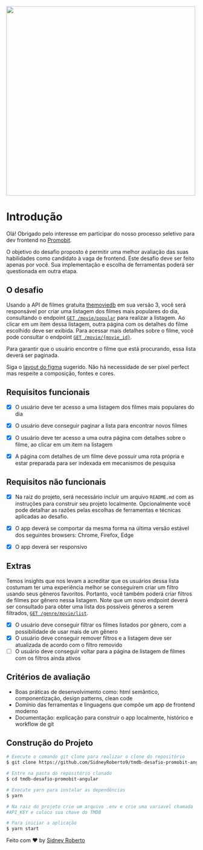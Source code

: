 <img src="https://i.imgur.com/6q2AiRg.png" width="500">

# Introdução

Olá! Obrigado pelo interesse em participar do nosso processo seletivo para dev frontend no [Promobit](https://www.promobit.com.br/).

O objetivo do desafio proposto é permitir uma melhor avaliação das suas habilidades como candidato à vaga de frontend. Este desafio deve ser feito apenas por você. Sua implementação e escolha de ferramentas poderá ser questionada em outra etapa.

## O desafio

Usando a API de filmes gratuita [themoviedb](https://developers.themoviedb.org/3/getting-started/introduction) em sua versão 3, você será responsável por criar uma listagem dos filmes mais populares do dia, consultando o endpoint [`GET /movie/popular`](https://developers.themoviedb.org/3/movies/get-popular-movies) para realizar a listagem. Ao clicar em um item dessa listagem, outra página com os detalhes do filme escolhido deve ser exibida. Para acessar mais detalhes sobre o filme, você pode consultar o endpoint [`GET /movie/{movie_id}`](https://developers.themoviedb.org/3/movies/get-movie-details).

Para garantir que o usuário encontre o filme que está procurando, essa lista deverá ser paginada.

Siga o [layout do figma](https://www.figma.com/file/rM7WPqhLY9ObnGzSCeWLxB/Teste-Front-End) sugerido. Não há necessidade de ser pixel perfect mas respeite a composição, fontes e cores.

## Requisitos funcionais

- [x] O usuário deve ter acesso a uma listagem dos filmes mais populares do dia

- [x] O usuário deve conseguir paginar a lista para encontrar novos filmes

- [x] O usuário deve ter acesso a uma outra página com detalhes sobre o filme, ao clicar em um item na listagem

- [x] A página com detalhes de um filme deve possuir uma rota própria e estar preparada para ser indexada em mecanismos de pesquisa

## Requisitos não funcionais

- [x] Na raiz do projeto, será necessário incluir um arquivo `README.md` com as instruções para construir seu projeto localmente. Opcionalmente você pode detalhar as razões pelas escolhas de ferramentas e técnicas aplicadas ao desafio.

- [x] O app deverá se comportar da mesma forma na última versão estável dos seguintes browsers: Chrome, Firefox, Edge

- [x] O app deverá ser responsivo

## Extras

Temos insights que nos levam a acreditar que os usuários dessa lista costumam ter uma experiência melhor se conseguirem criar um filtro usando seus gêneros favoritos. Portanto, você também poderá criar filtros de filmes por gênero nessa listagem. Note que um novo endpoint deverá ser consultado para obter uma lista dos possíveis gêneros a serem filtrados, [`GET /genre/movie/list`](https://developers.themoviedb.org/3/genres/get-movie-list).

- [x] O usuário deve conseguir filtrar os filmes listados por gênero, com a possibilidade de usar mais de um gênero
- [x] O usuário deve conseguir remover filtros e a listagem deve ser atualizada de acordo com o filtro removido
- [ ] O usuário deve conseguir voltar para a página de listagem de filmes com os filtros ainda ativos

## Critérios de avaliação

- Boas práticas de desenvolvimento como: html semântico, componentização, design patterns, clean code
- Domínio das ferramentas e linguagens que compõe um app de frontend moderno
- Documentação: explicação para construir o app localmente, histórico e workflow de git

## Construção do Projeto

```bash
# Execute o comando git clone para realizar o clone do repositório
$ git clone https://github.com/SidneyRoberto9/tmdb-desafio-promobit-angular.git

# Entre na pasta do repositório clonado
$ cd tmdb-desafio-promobit-angular

# Execute yarn para instalar as dependências
$ yarn

# Na raiz do projeto crie um arquivo .env e crie uma variavel chamada
#API_KEY e coloco sua chave do TMDB

# Para iniciar a aplicação
$ yarn start
```

Feito com :heart: by <a href="https://github.com/SidneyRoberto9" target="_blank">Sidney Roberto</a>
